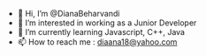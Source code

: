 - 👋 Hi, I’m @DianaBeharvandi
- 👀 I’m interested in working as a Junior Developer
- 🌱 I’m currently learning Javascript, C++, Java
- 📫 How to reach me : diaana18@yahoo.com

<!---
DianaBeharvandi/DianaBeharvandi is a ✨ special ✨ repository because its `README.md` (this file) appears on your GitHub profile.
You can click the Preview link to take a look at your changes.
--->
